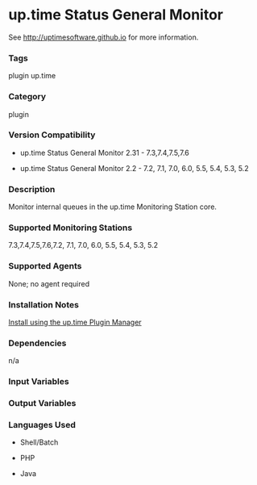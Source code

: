 # up.time Status General Monitor

See http://uptimesoftware.github.io for more information.

### Tags 
 plugin   up.time  

### Category

plugin

### Version Compatibility

* up.time Status General Monitor 2.31 - 7.3,7.4,7.5,7.6
  
* up.time Status General Monitor 2.2 - 7.2, 7.1, 7.0, 6.0, 5.5, 5.4, 5.3, 5.2
  


### Description
Monitor internal queues in the up.time Monitoring Station core.


### Supported Monitoring Stations

7.3,7.4,7.5,7.6,7.2, 7.1, 7.0, 6.0, 5.5, 5.4, 5.3, 5.2

### Supported Agents
None; no agent required

### Installation Notes
<p><a href="https://github.com/uptimesoftware/uptime-plugin-manager">Install using the up.time Plugin Manager</a></p>


### Dependencies
<p>n/a</p>


### Input Variables


### Output Variables



### Languages Used

* Shell/Batch

* PHP

* Java

